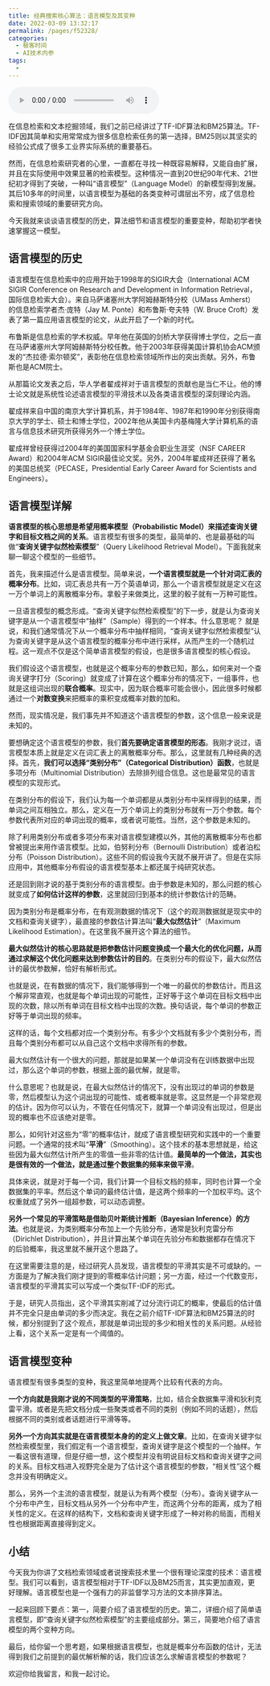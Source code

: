 ```yaml
---
title: 经典搜索核心算法：语言模型及其变种
date: 2022-03-09 13:32:17
permalink: /pages/f52328/
categories:
  - 极客时间
  - AI技术内参
tags:
  - 
---
```

<audio title="033.经典搜索核心算法：语言模型及其变种" src="https://static001.geekbang.org/resource/audio/cc/01/ccaa8cbf0778dc5cbe96d2cc51b8bd01.mp3" controls="controls"></audio> 
<p>在信息检索和文本挖掘领域，我们之前已经讲过了TF-IDF算法和BM25算法。TF-IDF因其简单和实用常常成为很多信息检索任务的第一选择，BM25则以其坚实的经验公式成了很多工业界实际系统的重要基石。</p>
<p>然而，在信息检索研究者的心里，一直都在寻找一种既容易解释，又能自由扩展，并且在实际使用中效果显著的检索模型。这种情况一直到20世纪90年代末、21世纪初才得到了突破，一种叫“语言模型”（Language Model）的新模型得到发展。其后10多年的时间里，以语言模型为基础的各类变种可谓层出不穷，成了信息检索和搜索领域的重要研究方向。</p>
<p>今天我就来谈谈语言模型的历史，算法细节和语言模型的重要变种，帮助初学者快速掌握这一模型。</p>
<h2>语言模型的历史</h2>
<p>语言模型在信息检索中的应用开始于1998年的SIGIR大会（International ACM SIGIR Conference on Research and Development in Information Retrieval，国际信息检索大会）。来自马萨诸塞州大学阿姆赫斯特分校（UMass Amherst）的信息检索学者杰·庞特（Jay M. Ponte）和布鲁斯·夸夫特（W. Bruce Croft）发表了第一篇应用语言模型的论文，从此开启了一个新的时代。</p>
<p>布鲁斯是信息检索的学术权威。早年他在英国的剑桥大学获得博士学位，之后一直在马萨诸塞州大学阿姆赫斯特分校任教。他于2003年获得美国计算机协会ACM颁发的“杰拉德·索尔顿奖”，表彰他在信息检索领域所作出的突出贡献。另外，布鲁斯也是ACM院士。</p>
<p>从那篇论文发表之后，华人学者翟成祥对于语言模型的贡献也是当仁不让。他的博士论文就是系统性论述语言模型的平滑技术以及各类语言模型的深刻理论内涵。</p>
<p>翟成祥来自中国的南京大学计算机系，并于1984年、1987年和1990年分别获得南京大学的学士、硕士和博士学位，2002年他从美国卡内基梅隆大学计算机系的语言与信息技术研究所获得另外一个博士学位。</p>
<p>翟成祥曾经获得过2004年的美国国家科学基金会职业生涯奖（NSF CAREER Award）和2004年ACM SIGIR最佳论文奖。另外，2004年翟成祥还获得了著名的美国总统奖（PECASE，Presidential Early Career Award for Scientists and Engineers）。</p>
<h2>语言模型详解</h2>
<p><strong>语言模型的核心思想是希望用概率模型（Probabilistic Model）来描述查询关键字和目标文档之间的关系</strong>。语言模型有很多的类型，最简单的、也是最基础的叫做“<strong>查询关键字似然检索模型</strong>”（Query Likelihood Retrieval Model）。下面我就来聊一聊这个模型的一些细节。</p>
<!-- [[[read_end]]] -->
<p>首先，我来描述什么是语言模型。简单来说，<strong>一个语言模型就是一个针对词汇表的概率分布</strong>。比如，词汇表总共有一万个英语单词，那么一个语言模型就是定义在这一万个单词上的离散概率分布。拿骰子来做类比，这里的骰子就有一万种可能性。</p>
<p>一旦语言模型的概念形成。“查询关键字似然检索模型”的下一步，就是认为查询关键字是从一个语言模型中“抽样”（Sample）得到的一个样本。什么意思呢？ 就是说，和我们通常情况下从一个概率分布中抽样相同，“查询关键字似然检索模型”认为查询关键字是从这个语言模型的概率分布中进行采样，从而产生的一个随机过程。这一观点不仅是这个简单语言模型的假设，也是很多语言模型的核心假设。</p>
<p>我们假设这个语言模型，也就是这个概率分布的参数已知，那么，如何来对一个查询关键字打分（Scoring）就变成了计算在这个概率分布的情况下，一组事件，也就是这组词出现的<strong>联合概率</strong>。现实中，因为联合概率可能会很小，因此很多时候都通过一个<strong>对数变换</strong>来把概率的乘积变成概率对数的加和。</p>
<p>然而，现实情况是，我们事先并不知道这个语言模型的参数，这个信息一般来说是未知的。</p>
<p>要想确定这个语言模型的参数，我们<strong>首先要确定语言模型的形态</strong>。我刚才说过，语言模型本质上就是定义在词汇表上的离散概率分布。那么，这里就有几种经典的选择。首先，<strong>我们可以选择“类别分布”（Categorical Distribution）函数</strong>，也就是多项分布（Multinomial Distribution）去除排列组合信息。这也是最常见的语言模型的实现形式。</p>
<p>在类别分布的假设下，我们认为每一个单词都是从类别分布中采样得到的结果，而单词之间互相独立。那么，定义在一万个单词上的类别分布就有一万个参数。每个参数代表所对应的单词出现的概率，或者说可能性。当然，这个参数是未知的。</p>
<p>除了利用类别分布或者多项分布来对语言模型建模以外，其他的离散概率分布也都曾被提出来用作语言模型。比如，伯努利分布（Bernoulli Distribution）或者泊松分布（Poisson Distribution）。这些不同的假设我今天就不展开讲了。但是在实际应用中，其他概率分布假设的语言模型基本上都还属于纯研究状态。</p>
<p>还是回到刚才说的基于类别分布的语言模型。由于参数是未知的，那么问题的核心就变成了<strong>如何估计这样的参数</strong>，这里就回归到基本的统计参数估计的范畴。</p>
<p>因为类别分布是概率分布，在有观测数据的情况下（这个的观测数据就是现实中的文档和查询关键字），最直接的参数估计算法叫“<strong>最大似然估计</strong>”（Maximum Likelihood Estimation）。在这里我不展开这个算法的细节。</p>
<p><strong>最大似然估计的核心思路就是把参数估计问题变换成一个最大化的优化问题，从而通过求解这个优化问题来达到参数估计的目的</strong>。在类别分布的假设下，最大似然估计的最优参数解，恰好有解析形式。</p>
<p>也就是说，在有数据的情况下，我们能够得到一个唯一的最优的参数估计。而且这个解非常直观，也就是每个单词出现的可能性，正好等于这个单词在目标文档中出现的次数，除以所有单词在目标文档中出现的次数。换句话说，每个单词的参数正好等于单词出现的频率。</p>
<p>这样的话，每个文档都对应一个类别分布。有多少个文档就有多少个类别分布，而且每个类别分布都可以从自己这个文档中求得所有的参数。</p>
<p>最大似然估计有一个很大的问题，那就是如果某一个单词没有在训练数据中出现过，那么这个单词的参数，根据上面的最优解，就是零。</p>
<p>什么意思呢？也就是说，在最大似然估计的情况下，没有出现过的单词的参数是零，然后模型认为这个词出现的可能性、或者概率就是零。这显然是一个非常悲观的估计。因为你可以认为，不管在任何情况下，就算一个单词没有出现过，但是出现的概率也不应该绝对是零。</p>
<p>那么，如何针对这些为“零”的概率估计，就成了语言模型研究和实践中的一个重要问题。一个通常的技术叫“<strong>平滑</strong>”（Smoothing）。这个技术的基本思想就是，给这些因为最大似然估计所产生的零值一些非零的估计值。<strong>最简单的一个做法，其实也是很有效的一个做法，就是通过整个数据集的频率来做平滑</strong>。</p>
<p>具体来说，就是对于每一个词，我们计算一个目标文档的频率，同时也计算一个全数据集的平率。然后这个单词的最终估计值，是这两个频率的一个加权平均。这个权重就成了另外一组超参数，可以动态调整。</p>
<p><strong>另外一个常见的平滑策略是借助贝叶斯统计推断（Bayesian Inference）的方法</strong>。也就是说，为类别概率分布加上一个先验分布，通常是狄利克雷分布（Dirichlet Distribution），并且计算出某个单词在先验分布和数据都存在情况下的后验概率，我这里就不展开这个思路了。</p>
<p>在这里需要注意的是，经过研究人员发现，语言模型的平滑其实是不可或缺的。一方面是为了解决我们刚才提到的零概率估计问题；另一方面，经过一个代数变形，语言模型的平滑其实可以写成一个类似TF-IDF的形式。</p>
<p>于是，研究人员指出，这个平滑其实削减了过分流行词汇的概率，使最后的估计值并不完全只是由单词的多少而决定。我在之前介绍TF-IDF算法和BM25算法的时候，都分别提到了这个观点，那就是单词出现的多少和相关性的关系问题。从经验上看，这个关系一定是有一个阈值的。</p>
<h2>语言模型变种</h2>
<p>语言模型有很多类型的变种，我这里简单地提两个比较有代表的方向。</p>
<p><strong>一个方向就是我刚才说的不同类型的平滑策略</strong>，比如，结合全数据集平滑和狄利克雷平滑。或者是先把文档分成一些聚类或者不同的类别（例如不同的话题），然后根据不同的类别或者话题进行平滑等等。</p>
<p><strong>另外一个方向其实就是在语言模型本身的的定义上做文章</strong>。比如，在查询关键字似然检索模型里，我们假定有一个语言模型，查询关键字是这个模型的一个抽样。乍一看这很有道理，但是仔细一想，这个模型并没有明说目标文档和查询关键字之间的关系。目标文档进入视野完全是为了估计这个语言模型的参数，“相关性”这个概念并没有明确定义。</p>
<p>那么，另外一个主流的语言模型，就是认为有两个模型（分布）。查询关键字从一个分布中产生，目标文档从另外一个分布中产生，而这两个分布的距离，成为了相关性的定义。在这样的结构下，文档和查询关键字形成了一种对称的局面，而相关性也根据距离直接得到定义。</p>
<h2>小结</h2>
<p>今天我为你讲了文档检索领域或者说搜索技术里一个很有理论深度的技术：语言模型。我们可以看到，语言模型相对于TF-IDF以及BM25而言，其实更加直观，更好理解。语言模型也是一个强有力的非监督学习方法的文本排序算法。</p>
<p>一起来回顾下要点：第一，简要介绍了语言模型的历史。第二，详细介绍了简单语言模型，即“查询关键字似然检索模型”的主要组成部分。第三，简要地介绍了语言模型的两个变种方向。</p>
<p>最后，给你留一个思考题，如果根据语言模型，也就是概率分布函数的估计，无法得到我们之前提到的最优解析解的话，我们应该怎么求解语言模型的参数呢？</p>
<p>欢迎你给我留言，和我一起讨论。</p>
<p></p>
